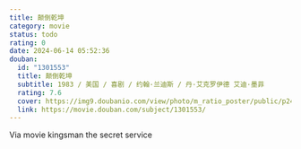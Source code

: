 ```yaml
---
title: 颠倒乾坤
category: movie
status: todo
rating: 0
date: 2024-06-14 05:52:36
douban:
  id: "1301553"
  title: 颠倒乾坤
  subtitle: 1983 / 美国 / 喜剧 / 约翰·兰迪斯 / 丹·艾克罗伊德 艾迪·墨菲
  rating: 7.6
  cover: https://img9.doubanio.com/view/photo/m_ratio_poster/public/p2407369895.jpg
  link: https://movie.douban.com/subject/1301553/
---
```


Via movie kingsman the secret service 